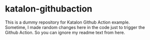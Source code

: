 # katalon-githubaction
This is a dummy repository for Katalon Github Action example. <br/>
Sometime, I made random changes here in the code just to trigger the Github Action.
So you can ignore my readme text from here.
